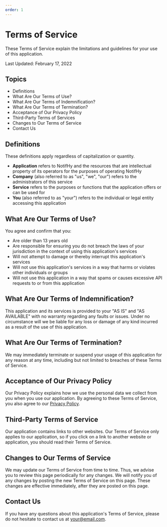 ```yaml
---
order: 1
---
```

# Terms of Service
These Terms of Service explain the limitations and guidelines for your use of this application.

Last Updated: February 17, 2022

## Topics
- Definitions
- What Are Our Terms of Use?
- What Are Our Terms of Indemnification?
- What Are Our Terms of Termination?
- Acceptance of Our Privacy Policy
- Third-Party Terms of Services
- Changes to Our Terms of Service
- Contact Us

## Definitions
These definitions apply regardless of capitalization or quantity.
- **Application** refers to NotifHy and the resources that are intellectual property of its operators for the purposes of operating NotifHy
- **Company** (also referred to as "us", "we", "our") refers to the administrators of this service
- **Service** refers to the purposes or functions that the application offers or can be used for
- **You** (also referred to as "your") refers to the individual or legal entity accessing this application

## What Are Our Terms of Use?
You agree and confirm that you:
- Are older than 13 years old
- Are responsible for ensuring you do not breach the laws of your jurisdiction in the context of using this application's services
- Will not attempt to damage or thereby interrupt this application's services
- Will not use this application's services in a way that harms or violates other individuals or groups
- Will not use this application in a way that spams or causes excessive API requests to or from this application

## What Are Our Terms of Indemnification?
This application and its services is provided to your "AS IS" and "AS AVAILABLE" with no warranty regarding any faults or issues. Under no circumstance will we be liable for any loss or damage of any kind incurred as a result of the use of this application.

## What Are Our Terms of Termination?
We may immediately terminate or suspend your usage of this application for any reason at any time, including but not limited to breaches of these Terms of Service.

## Acceptance of Our Privacy Policy
Our Privacy Policy explains how we use the personal data we collect from you when you use our application. By agreeing to these Terms of Service, you also agree to our [Privacy Policy](https://attituding.github.io/NotifHy/privacy/ "Privacy Policy").

## Third-Party Terms of Service
Our application contains links to other websites. Our Terms of Service only applies to our application, so if you click on a link to another website or application, you should read their Terms of Service.

## Changes to Our Terms of Service
We may update our Terms of Service from time to time. Thus, we advise you to review this page periodically for any changes. We will notify you of any changes by posting the new Terms of Service on this page. These changes are effective immediately, after they are posted on this page.

## Contact Us
If you have any questions about this application's Terms of Service, please do not hesitate to contact us at your@email.com.